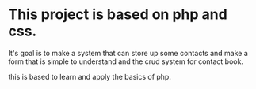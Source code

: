 # This project is based on php and css.
<P>It's goal is to make a system that can store up some contacts and make a form that is simple to understand and the crud system for contact book.</P>
<p>this is based to learn and apply the basics of php.</p>